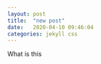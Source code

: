 ```yaml
---
layout: post
title:  "new post"
date:   2020-04-10 09:46:04
categories: jekyll css
---
```


What is this